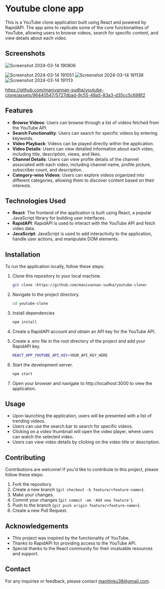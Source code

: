 # Youtube clone app
This is a YouTube clone application built using React and powered by RapidAPI. The app aims to replicate some of the core functionalities of YouTube, allowing users to browse videos, search for specific content, and view details about each video.
## Screenshots

![Screenshot 2024-03-14 190806](https://github.com/manivannan-sudha/youtube-clone/assets/96440547/3f0e6537-a7c4-4113-8a63-57ed3ba30034)

![Screenshot 2024-03-14 191051](https://github.com/manivannan-sudha/youtube-clone/assets/96440547/e5828d9c-ccde-4699-8591-3eb015b97fa6)
![Screenshot 2024-03-14 191138](https://github.com/manivannan-sudha/youtube-clone/assets/96440547/6f158c55-7f7d-41f1-924a-ca06221f34fa)
![Screenshot 2024-03-14 191113](https://github.com/manivannan-sudha/youtube-clone/assets/96440547/5cfd8031-b3b3-43ce-9a85-ef27c5aad88f)


https://github.com/manivannan-sudha/youtube-clone/assets/96440547/5727dbad-9c55-48a5-83a3-d35cc5c698f2


## Features

- **Browse Videos**: Users can browse through a list of videos fetched from the YouTube API.
- **Search Functionality**: Users can search for specific videos by entering keywords.
- **Video Playback**: Videos can be played directly within the application.
- **Video Details**: Users can view detailed information about each video, including title, description, views, and likes.
- **Channel Details**: Users can view profile details of the channel associated with each video, including channel name, profile picture, subscriber count, and description.
- **Category-wise Videos**: Users can explore videos organized into different categories, allowing them to discover content based on their interests.


## Technologies Used

- **React**: The frontend of the application is built using React, a popular JavaScript library for building user interfaces.
- **RapidAPI**: RapidAPI is used to interact with the YouTube API and fetch video data.
- **JavaScript**: JavaScript is used to add interactivity to the application, handle user actions, and manipulate DOM elements.

## Installation

To run the application locally, follow these steps:

1. Clone this repository to your local machine.
   ```sh
   git clone <https://github.com/manivannan-sudha/youtube-clone>
   ```
2. Navigate to the project directory.
    ```sh
   cd youtube-clone
    ```
3. Install dependencies

      ```sh
    npm install
    ```
4. Create a RapidAPI account and obtain an API key for the YouTube API.
5. Create a .env file in the root directory of the project and add your RapidAPI key.
    ```sh
    REACT_APP_YOUTUBE_API_KEY=YOUR_API_KEY_HERE
    ```
6. Start the development server.
    ```sh
    npm start
    ```
7. Open your browser and navigate to http://localhost:3000 to view the application.

## Usage

- Upon launching the application, users will be presented with a list of trending videos.
- Users can use the search bar to search for specific videos.
- Clicking on a video thumbnail will open the video player, where users can watch the selected video.
- Users can view video details by clicking on the video title or description.

## Contributing

Contributions are welcome! If you'd like to contribute to this project, please follow these steps:

1. Fork the repository.
2. Create a new branch (`git checkout -b feature/<feature-name>`).
3. Make your changes.
4. Commit your changes (`git commit -am 'Add new feature'`).
5. Push to the branch (`git push origin feature/<feature-name>`).
6. Create a new Pull Request.

## Acknowledgements

- This project was inspired by the functionality of YouTube.
- Thanks to RapidAPI for providing access to the YouTube API.
- Special thanks to the React community for their invaluable resources and support.

## Contact

For any inquiries or feedback, please contact [manitinku38@gmail.com](mailto:manitinku38@gmail.com).


